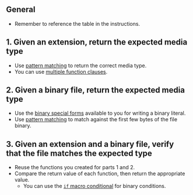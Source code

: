 ## General

- Remember to reference the table in the instructions.

## 1. Given an extension, return the expected media type

- Use [pattern matching][pattern-matching] to return the correct media type.
- You can use [multiple function clauses][mfc].

## 2. Given a binary file, return the expected media type

- Use the [binary special forms][special-forms] available to you for writing a binary literal.
- Use [pattern matching][binary-matching] to match against the first few bytes of the file binary.

## 3. Given an extension and a binary file, verify that the file matches the expected type

- Reuse the functions you created for parts 1 and 2.
- Compare the return value of each function, then return the appropriate value.
  - You can use the [`if` macro conditional][if] for binary conditions.

[binary-matching]: https://elixir-lang.org/getting-started/binaries-strings-and-char-lists.html#binaries
[if]: https://elixir-lang.org/getting-started/case-cond-and-if.html#if-and-unless
[mfc]: https://elixir-lang.org/getting-started/modules-and-functions.html#named-functions
[mimetype]: https://en.wikipedia.org/wiki/Media_type
[pattern-matching]: https://elixir-lang.org/getting-started/pattern-matching.html#pattern-matching-1
[special-forms]: https://hexdocs.pm/elixir/Kernel.SpecialForms.html#%3C%3C%3E%3E/1
